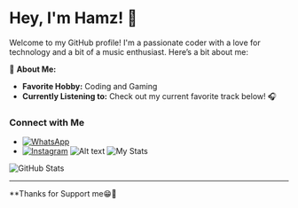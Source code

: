 # Hey, I'm Hamz! 👋

Welcome to my GitHub profile! I'm a passionate coder with a love for technology and a bit of a music enthusiast. Here’s a bit about me:

🌟 **About Me:**
- **Favorite Hobby:** Coding and Gaming
- **Currently Listening to:** Check out my current favorite track below! 🎧

### Connect with Me
- [![WhatsApp](https://img.shields.io/badge/WhatsApp-25D366?style=flat-square&logo=whatsapp&logoColor=white)](https://wa.me/6285272386405)
- [![Instagram](https://img.shields.io/badge/Instagram-E4405F?style=flat-square&logo=instagram&logoColor=white)](https://instagram.com/hamz_corez)
 ![Alt text](https://spotify-recently-played-readme.vercel.app/api?user=31ep4t7scar2rluyqqib6vkd3esm&unique={true|1|on|yes})
![My Stats](https://spotify-recently-played-readme.vercel.app/api?user=31ep4t7scar2rluyqqib6vkd3esm&width={width})

![GitHub Stats](https://github-readme-stats.vercel.app/api?username=HamzLegendz&show_icons=true&theme=tokyonight)


---

**Thanks for Support me😁🌟
